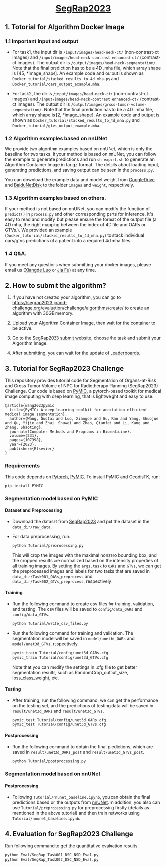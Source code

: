 # <div align=center> [SegRap2023](https://segrap2023.grand-challenge.org/)</div>

## 1. Totorial for Algorithm Docker Image
### 1.1 Important input and output
- For task1, the input dir is `/input/images/head-neck-ct/` (non-contrast-ct images) and `/input/images/head-neck-contrast-enhanced-ct/` (contrast-ct images). The output dir is `/output/images/head-neck-segmentation/`. Note that the final prediction has to be a 4D .mha file, which array shape is [45, *image_shape]. An example code and output is shown as `Docker_tutorial/stacked_results_to_4d_mha.py` and `Docker_tutorial/oars_output_example.mha`.

- For task2, the dir is `/input/images/head-neck-ct/` (non-contrast-ct images) and `/input/images/head-neck-contrast-enhanced-ct/` (contrast-ct images). The output dir is `/output/images/gross-tumor-volume-segmentation/`. Note that the final prediction has to be a 4D .mha file, which array shape is [2, *image_shape]. An example code and output is shown as `Docker_tutorial/stacked_results_to_4d_mha.py` and `Docker_tutorial/gtvs_output_example.mha`.

### 1.2 Algorithm examples based on nnUNet
We provide two algorithm examples based on nnUNet, which is only the baseline for two tasks. If your method is based on nnUNet, you can follow the example to generate predictions and run `sh export.sh` to generate an Algorithm Container Image in tar.gz format. The details about loading input, generating predictions, and saving output can be seen in the `process.py`. 

You can download the example data and model weight from [GoogleDrive](https://drive.google.com/file/d/17hJz9hQ1sajsW0aEgmiydvL9bVchqipr/view?usp=sharing) and [BaiduNetDisk](https://pan.baidu.com/s/1lwGENM9R7z3791FxQoy7fQ?pwd=2023) to the folder `images` and  `weight`, respectively.
### 1.3 Algorithm examples based on others.
If your method is not based on nnUNet, you can modify the function of `predict()` in `process.py` and other corresponding parts for inference. It's easy to read and modify, but please ensure the format of the output file (a 4D mha, the right mapping between the index of 4D file and OARs or GTVs.). We provided an example (`Docker_tutorial/stacked_results_to_4d_mha.py`) to stack individual oars/gtvs predictions of a patient into a required 4d mha files.
### 1.4 Q&A.
If you meet any questions when submitting your docker images, please email us ([Xiangde Luo](luoxd1996@gmail.com) or [Jia Fu](fujia98914@gmail.com )) at any time.

## 2. How to submit the algorithm?
1. If you have not created your algorithm, you can go to https://segrap2023.grand-challenge.org/evaluation/challenge/algorithms/create/ to create an algorithm with 30GB memory.

2. Upload your Algorithm Container Image, then wait for the container to be active.

3. Go to the [SegRap2023 submit website](https://segrap2023.grand-challenge.org/evaluation/challenge/submissions/create/), choose the task and submit your Algorithm Image.

4. After submitting, you can wait for the update of [Leaderboards](https://segrap2023.grand-challenge.org/evaluation/challenge/leaderboard/).


## 3. Tutorial for SegRap2023 Challenge

This repository provides tutorial code for Segmentation of Organs-at-Risk and Gross Tumor Volume of NPC for Radiotherapy Planning (SegRap2023) Challenge. Our code is based on [PyMIC](https://github.com/HiLab-git/PyMIC), a pytorch-based toolkit for medical image computing with deep learning, that is lightweight and easy to use. 

```
@article{wang2023pymic,
  title={PyMIC: A deep learning toolkit for annotation-efficient medical image segmentation},
  author={Wang, Guotai and Luo, Xiangde and Gu, Ran and Yang, Shuojue and Qu, Yijie and Zhai, Shuwei and Zhao, Qianfei and Li, Kang and Zhang, Shaoting},
  journal={Computer Methods and Programs in Biomedicine},
  volume={231},
  pages={107398},
  year={2023},
  publisher={Elsevier}
}
```

### Requirements
This code depends on [Pytorch](https://pytorch.org), [PyMIC](https://github.com/HiLab-git/PyMIC).
To install PyMIC and GeodisTK, run:
```
pip install PYMIC
``` 


### Segmentation model based on PyMIC


#### Dataset and Preprocessing
- Download the dataset from [SegRap2023](https://segrap2023.grand-challenge.org/) and put the dataset in the `data_dir/raw_data`.

- For data preprocessing, run:
    ```bash
    python Tutorial/preprocessing.py
    ```
    This will crop the images with the maximal nonzero bounding box, and the cropped results are normalized based on the intensity properties of all training images. By setting the `args.task` to `OARs` and `GTVs`, we can get the preprocessed images and labels for two tasks that are saved in `data_dir/Task001_OARs_preprocess` and `data_dir/Task002_GTVs_preprocess`, respectively.

#### Training
- Run the following command to create csv files for training, validation, and testing. The csv files will be saved to `config/data_OARs` and `config/data_GTVs`.
    ```bash
    python Tutorial/write_csv_files.py
    ```
    
- Run the following command for training and validation. The segmentation model will be saved in `model/unet3d_OARs` and `model/unet3d_GTVs`, respectively.
    ```bash
    pymic_train Tutorial/config/unet3d_OARs.cfg
    pymic_train Tutorial/config/unet3d_GTVs.cfg
    ```
    Note that you can modify the settings in .cfg file to get better segmentation results, such as RandomCrop_output_size, loss_class_weight, etc.

#### Testing
- After training, run the following command, we can get the performance on the testing set, and the predictions of testing data will be saved in `result/unet3d_OARs` and `result/unet3d_GTVs`.
    ```bash
    pymic_test Tutorial/config/unet3d_OARs.cfg
    pymic_test Tutorial/config/unet3d_GTVs.cfg
    ```

#### Postprocessing
- Run the following command to obtain the final predictions, which are saved in `result/unet3d_OARs_post` and `result/unet3d_GTVs_post`.
    ```bash
    python Tutorial/postprocessing.py
    ```

### Segmentation model based on nnUNet
#### Postprocessing
- Following `Tutorial/nnunet_baseline.ipynb`, you can obtain the final predictions based on the outputs from [nnUNet](https://github.com/MIC-DKFZ/nnUNet). In addition, you also can use `Tutorial/preprocessing.py` for preprocessing firstly (details as mentioned in the above tutorial) and then train networks using `Tutorial/nnunet_baseline.ipynb`.


## 4. Evaluation for SegRap2023 Challenge
Run following command to get the quantitative evaluation results.
```bash
python Eval/SegRap_Task001_DSC_NSD_Eval.py
python Eval/SegRap_Task002_DSC_NSD_Eval.py
```
